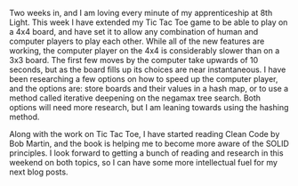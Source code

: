 Two weeks in, and I am loving every minute of my apprenticeship at 8th Light. This week I have extended my Tic Tac Toe game to be able to play on a 4x4 board, and have set it to allow any combination of human and computer players to play each other. While all of the new features are working, the computer player on the 4x4 is considerably slower than on a 3x3 board. The first few moves by the computer take upwards of 10 seconds, but as the board fills up its choices are near instantaneous. I have been researching a few options on how to speed up the computer player, and the options are: store boards and their values in a hash map, or to use a method called iterative deepening on the negamax tree search. Both options will need more research, but I am leaning towards using the hashing method. 

Along with the work  on Tic Tac Toe, I have started reading Clean Code by Bob Martin, and the book is helping me to become more aware of the SOLID principles. I look forward to getting a bunch of reading and research in this weekend on both topics, so I can have some more intellectual fuel for my next blog posts.